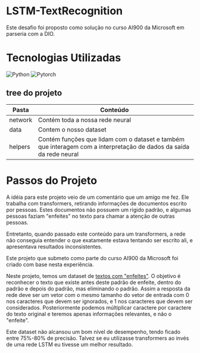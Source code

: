# LSTM-TextRecognition
Este desafio foi proposto como solução no curso AI900 da Microsoft em parseria com a DIO.

# Tecnologias Utilizadas
![Python](https://img.shields.io/badge/python-3670A0?style=for-the-badge&logo=python&logoColor=ffdd54) ![Pytorch](https://img.shields.io/badge/python-gray?style=for-the-badge&logo=pytorch&logoColor=red)

## tree do projeto
| Pasta   | Conteúdo   |
|--------|------------|
|network| Contém toda a nossa rede neural|
|data| Contem o nosso dataset|
|helpers| Contém funções que lidam com o dataset e também que interagem com a interpretação de dados da saída da rede neural|

# Passos do Projeto
A idéia para este projeto veio de um comentário que um amigo me fez. Ele trabalha com transformers, retirando informações de documentos escrito por pessoas. Estes documentos não possuem um rigido padrão, e algumas pessoas faziam "enfeites" no texto para chamar a atenção de outras pessoas.

Entretanto, quando passado este conteúdo para um transformers, a rede não conseguia entender o que exatamente estava tentando ser escrito ali, e apresentava resultados inconsistentes.

Este projeto que submeto como parte do curso AI900 da Microsoft foi criado com base nesta experiência.

Neste projeto, temos um dataset de [textos com "enfeites"](https://github.com/JoaoLucasMoraisOrtiz/LSTM-ImageRecognition-AI-900/data/dataset.txt). O objetivo é reconhecer o texto que existe antes deste padrão de enfeite, dentro do padrão e depois do padrão, mas eliminando o padrão. Assim a resposta da rede deve ser um vetor com o mesmo tamanho do vetor de entrada com 0 nos caracteres que devem ser ignorados, e 1 nos caracteres que devem ser considerados.
Posteriormente podemos múltiplicar caractere por caractere do texto original e teremos apenas informações relevantes, e não o "enfeite".

Este dataset não alcansou um bom nível de desempenho, tendo ficado entre 75%-80% de precisão.
Talvez se eu utilizasse transformers ao invés de uma rede LSTM eu tivesse um melhor resultado.